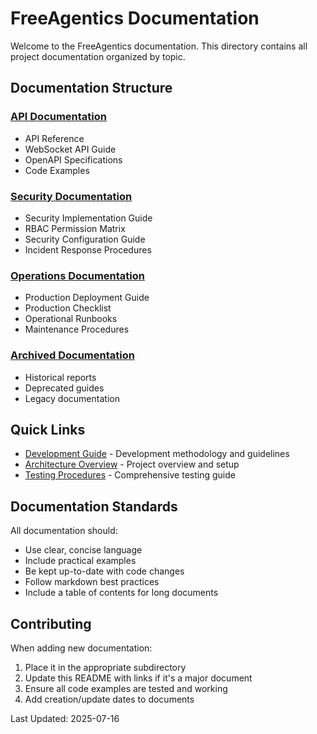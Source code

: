 # FreeAgentics Documentation

Welcome to the FreeAgentics documentation. This directory contains all project documentation organized by topic.

## Documentation Structure

### [API Documentation](./api/)
- API Reference
- WebSocket API Guide
- OpenAPI Specifications
- Code Examples

### [Security Documentation](./security/)
- Security Implementation Guide
- RBAC Permission Matrix
- Security Configuration Guide
- Incident Response Procedures

### [Operations Documentation](./operations/)
- Production Deployment Guide
- Production Checklist
- Operational Runbooks
- Maintenance Procedures

### [Archived Documentation](./archived/)
- Historical reports
- Deprecated guides
- Legacy documentation

## Quick Links

- [Development Guide](../CLAUDE.md) - Development methodology and guidelines
- [Architecture Overview](../README.md) - Project overview and setup
- [Testing Procedures](./TESTING_PROCEDURES.md) - Comprehensive testing guide

## Documentation Standards

All documentation should:
- Use clear, concise language
- Include practical examples
- Be kept up-to-date with code changes
- Follow markdown best practices
- Include a table of contents for long documents

## Contributing

When adding new documentation:
1. Place it in the appropriate subdirectory
2. Update this README with links if it's a major document
3. Ensure all code examples are tested and working
4. Add creation/update dates to documents

Last Updated: 2025-07-16
